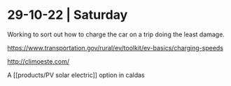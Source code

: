 # 29-10-22 | Saturday





Working to sort out how to charge the car on a trip doing the least damage.

https://www.transportation.gov/rural/ev/toolkit/ev-basics/charging-speeds



http://climoeste.com/


A [[products/PV solar electric]] option in caldas 